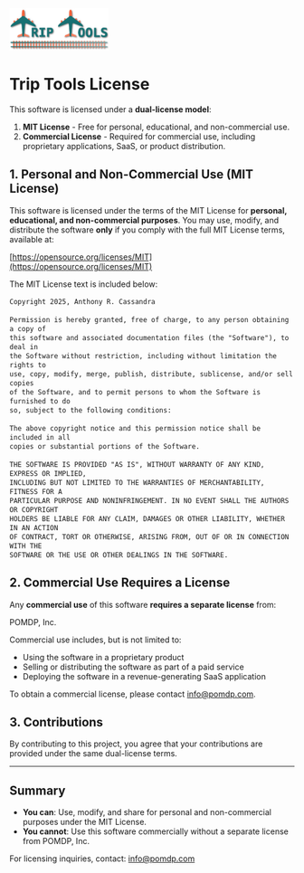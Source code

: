 <img src="src/tt/static/img/tt-logo-467x200.png" alt="Trip Tools Logo" height="75">

# Trip Tools License

This software is licensed under a **dual-license model**:

1. **MIT License** - Free for personal, educational, and non-commercial use.
2. **Commercial License** - Required for commercial use, including proprietary applications, SaaS, or product distribution.

## 1. Personal and Non-Commercial Use (MIT License)

This software is licensed under the terms of the MIT License for **personal, educational, and non-commercial purposes**.
You may use, modify, and distribute the software **only** if you comply with the full MIT License terms, available at:

[https://opensource.org/licenses/MIT](https://opensource.org/licenses/MIT)

The MIT License text is included below:
``` text
Copyright 2025, Anthony R. Cassandra

Permission is hereby granted, free of charge, to any person obtaining a copy of
this software and associated documentation files (the "Software"), to deal in
the Software without restriction, including without limitation the rights to
use, copy, modify, merge, publish, distribute, sublicense, and/or sell copies
of the Software, and to permit persons to whom the Software is furnished to do
so, subject to the following conditions:

The above copyright notice and this permission notice shall be included in all
copies or substantial portions of the Software.

THE SOFTWARE IS PROVIDED "AS IS", WITHOUT WARRANTY OF ANY KIND, EXPRESS OR IMPLIED,
INCLUDING BUT NOT LIMITED TO THE WARRANTIES OF MERCHANTABILITY, FITNESS FOR A
PARTICULAR PURPOSE AND NONINFRINGEMENT. IN NO EVENT SHALL THE AUTHORS OR COPYRIGHT
HOLDERS BE LIABLE FOR ANY CLAIM, DAMAGES OR OTHER LIABILITY, WHETHER IN AN ACTION
OF CONTRACT, TORT OR OTHERWISE, ARISING FROM, OUT OF OR IN CONNECTION WITH THE
SOFTWARE OR THE USE OR OTHER DEALINGS IN THE SOFTWARE.
```

## 2. Commercial Use Requires a License

Any **commercial use** of this software **requires a separate license** from:

POMDP, Inc.

Commercial use includes, but is not limited to:
- Using the software in a proprietary product
- Selling or distributing the software as part of a paid service
- Deploying the software in a revenue-generating SaaS application

To obtain a commercial license, please contact info@pomdp.com.

## 3. Contributions
By contributing to this project, you agree that your contributions are provided under the same dual-license terms.

---

## Summary
- **You can**: Use, modify, and share for personal and non-commercial purposes under the MIT License.
- **You cannot**: Use this software commercially without a separate license from POMDP, Inc.

For licensing inquiries, contact: info@pomdp.com
